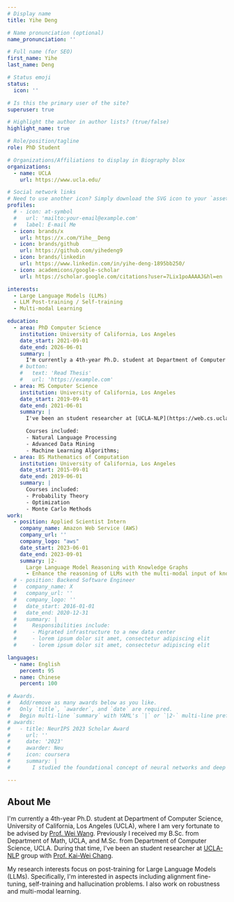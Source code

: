 ```yaml
---
# Display name
title: Yihe Deng

# Name pronunciation (optional)
name_pronunciation: ''

# Full name (for SEO)
first_name: Yihe
last_name: Deng

# Status emoji
status:
  icon: ''

# Is this the primary user of the site?
superuser: true

# Highlight the author in author lists? (true/false)
highlight_name: true

# Role/position/tagline
role: PhD Student

# Organizations/Affiliations to display in Biography blox
organizations:
  - name: UCLA
    url: https://www.ucla.edu/

# Social network links
# Need to use another icon? Simply download the SVG icon to your `assets/media/icons/` folder.
profiles:
  # - icon: at-symbol
  #   url: 'mailto:your-email@example.com'
  #   label: E-mail Me
  - icon: brands/x
    url: https://x.com/Yihe__Deng
  - icon: brands/github
    url: https://github.com/yihedeng9
  - icon: brands/linkedin
    url: https://www.linkedin.com/in/yihe-deng-1895bb250/
  - icon: academicons/google-scholar
    url: https://scholar.google.com/citations?user=7Lix1poAAAAJ&hl=en

interests:
  - Large Language Models (LLMs)
  - LLM Post-training / Self-training
  - Multi-modal Learning

education:
  - area: PhD Computer Science
    institution: University of California, Los Angeles
    date_start: 2021-09-01
    date_end: 2026-06-01
    summary: |
      I'm currently a 4th-year Ph.D. student at Department of Computer Science, University of California, Los Angeles (UCLA), where I am very fortunate to be advised by [Prof. Wei Wang](https://web.cs.ucla.edu/~weiwang/).
    # button:
    #   text: 'Read Thesis'
    #   url: 'https://example.com'
  - area: MS Computer Science
    institution: University of California, Los Angeles
    date_start: 2019-09-01
    date_end: 2021-06-01
    summary: |
      I've been an student researcher at [UCLA-NLP](https://web.cs.ucla.edu/~kwchang/members/) group with [Prof. Kai-Wei Chang](https://web.cs.ucla.edu/~kwchang/).

      Courses included:
      - Natural Language Processing
      - Advanced Data Mining
      - Machine Learning Algorithms;
  - area: BS Mathematics of Computation
    institution: University of California, Los Angeles
    date_start: 2015-09-01
    date_end: 2019-06-01
    summary: |
      Courses included:
      - Probability Theory
      - Optimization
      - Monte Carlo Methods
work:
  - position: Applied Scientist Intern
    company_name: Amazon Web Service (AWS)
    company_url: ''
    company_logo: "aws"
    date_start: 2023-06-01
    date_end: 2023-09-01
    summary: |2-
      Large Language Model Reasoning with Knowledge Graphs
      - Enhance the reasoning of LLMs with the multi-modal input of knowledge graphs.
  # - position: Backend Software Engineer
  #   company_name: X
  #   company_url: ''
  #   company_logo: ''
  #   date_start: 2016-01-01
  #   date_end: 2020-12-31
  #   summary: |
  #     Responsibilities include:
  #     - Migrated infrastructure to a new data center
  #     - lorem ipsum dolor sit amet, consectetur adipiscing elit
  #     - lorem ipsum dolor sit amet, consectetur adipiscing elit

languages:
  - name: English
    percent: 95
  - name: Chinese
    percent: 100

# Awards.
#   Add/remove as many awards below as you like.
#   Only `title`, `awarder`, and `date` are required.
#   Begin multi-line `summary` with YAML's `|` or `|2-` multi-line prefix and indent 2 spaces below.
# awards:
#   - title: NeurIPS 2023 Scholar Award
#     url: ''
#     date: '2023'
#     awarder: Neu
#     icon: coursera
#     summary: |
#       I studied the foundational concept of neural networks and deep learning. By the end, I was familiar with the significant technological trends driving the rise of deep learning; build, train, and apply fully connected deep neural networks; implement efficient (vectorized) neural networks; identify key parameters in a neural network’s architecture; and apply deep learning to your own applications.

---
```


## About Me
I'm currently a 4th-year Ph.D. student at Department of Computer Science, University of California, Los Angeles (UCLA), where I am very fortunate to be advised by [Prof. Wei Wang](https://web.cs.ucla.edu/~weiwang/). Previously I received my B.Sc. from Department of Math, UCLA, and M.Sc. from Department of Computer Science, UCLA. During that time, I've been an student researcher at [UCLA-NLP](https://web.cs.ucla.edu/~kwchang/members/) group with [Prof. Kai-Wei Chang](https://web.cs.ucla.edu/~kwchang/).

My research interests focus on post-training for Large Language Models (LLMs). Specifically, I'm interested in aspects including alignment fine-tuning, self-training and hallucination problems. I also work on robustness and multi-modal learning.  
